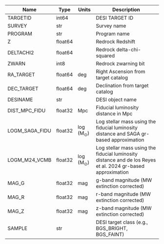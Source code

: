 | Name | Type | Units | Description |
|------|------|-------|-------------|
| TARGETID | int64 |  | DESI TARGET ID |
| SURVEY | str |  | Survey name |
| PROGRAM | str |  | Program name |
| Z | float64 |  | Redrock Redshift |
| DELTACHI2 | float64 |  | Redrock delta-chi-squared |
| ZWARN | int8 |  | Redrock zwarning bit |
| RA_TARGET | float64 | deg | Right Ascension from target catalog |
| DEC_TARGET | float64 | deg | Declination from target catalog |
| DESINAME | str |  | DESI object name |
| DIST_MPC_FIDU | float32 | Mpc | Fiducial luminosity distance in Mpc |
| LOGM_SAGA_FIDU | float32 | $\mathrm{\log(M_\odot)}$ | Log stellar mass using the fiducial luminosity distance and SAGA gr-based approximation |
| LOGM_M24_VCMB | float32 | $\mathrm{\log(M_\odot)}$ | Log stellar mass using the fiducial luminosity distance and de los Reyes et al. 2024 gr-based approximation |
| MAG_G | float32 | $\mathrm{mag}$ | g-band magnitude (MW extinction corrected) |
| MAG_R | float32 | $\mathrm{mag}$ | r-band magnitude (MW extinction corrected) |
| MAG_Z | float32 | $\mathrm{mag}$ | z-band magnitude (MW extinction corrected) |
| SAMPLE | str |  | DESI target class (e.g., BGS_BRIGHT, BGS_FAINT)  |

